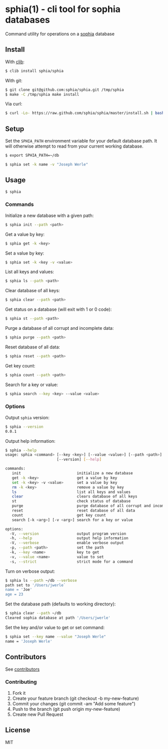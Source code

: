 sphia(1) - cli tool for sophia databases
=====

Command utility for operations on a [sophia](https://github.com/pmwkaa/sophia) database

## Install

With [clib](https://github.com/clibs/clib):

```sh
$ clib install sphia/sphia
```

With git:

```sh
$ git clone git@github.com:sphia/sphia.git /tmp/sphia
$ make -C /tmp/sphia make install
```

Via curl:

```sh
$ curl -Lo- https://raw.github.com/sphia/sphia/master/install.sh | bash
```

## Setup

Set the `SPHIA_PATH` environment variable for your default database path. 
It will otherwise attempt to read from your current working database.

```sh
$ export SPHIA_PATH=~/db
```


```sh
$ sphia set -k name -v "Joseph Werle"
```


## Usage


```sh
$ sphia
```

### Commands


Initialize a new database with a given path:

```sh
$ sphia init --path <path>
```                         

Get a value by key:

```sh
$ sphia get -k <key>
```

Set a value by key:

```sh
$ sphia set -k <key -v <value>
```

List all keys and values:

```sh
$ sphia ls --path <path>
```

Clear database of all keys:

```sh
$ sphia clear --path <path>
```

Get status on a database (will exit with 1 or 0 code):

```sh
$ sphia st --path <path>
```

Purge a database of all corrupt and incomplete data:

```sh
$ sphia purge --path <path>
```

Reset database of all data:

```sh
$ sphia reset --path <path>
```

Get key count:

```sh
$ sphia count --path <path>
```

Search for a key or value:

```sh
$ sphia search --key <key> --value <value>
```

### Options

Output `sphia` version:

```sh
$ sphia --version
0.0.1
```

Output help information:

```sh
$ sphia --help
usage: sphia <command> [--key <key>] [--value <value>] [--path <path>]
                       [--version] [--help]

commands:
   init                         initialize a new database
   get -k <key>                 get a value by key
   set -k <key> -v <value>      set a value by key
   rm -k <key>                  remove a value by key
   ls                           list all keys and values
   clear                        clears database of all keys
   st                           check status of database
   purge                        purge database of all corrupt and incomplete data
   reset                        reset database of all data
   count                        get key count
   search [-k <arg>] [-v <arg>] search for a key or value

options:
  -V, --version                 output program version
  -h, --help                    output help information
  -V, --verbose                 enable verbose output
  -p, --path <path>             set the path
  -k, --key <name>              key to get
  -v, --value <name>            value to set
  -s, --strict                  strict mode for a command

```

Turn on verbose output:

```sh
$ sphia ls --path ~/db --verbose
path set to '/Users/jwerle`
name = 'Joe'
age = 23
```

Set the database path (defaults to working directory):

```sh
$ sphia clear --path ~/db
Cleared sophia database at path '/Users/jwerle'
```

Set the key and/or value to get or set command:

```sh
$ sphia set --key name --value "Joseph Werle"
name = 'Joseph Werle'
```

## Contributors

See [contributors](https://github.com/sphia/sphia/graphs/contributors)

### Contributing

1. Fork it
2. Create your feature branch (git checkout -b my-new-feature)
3. Commit your changes (git commit -am "Add some feature")
4. Push to the branch (git push origin my-new-feature)
5. Create new Pull Request

## License

MIT


